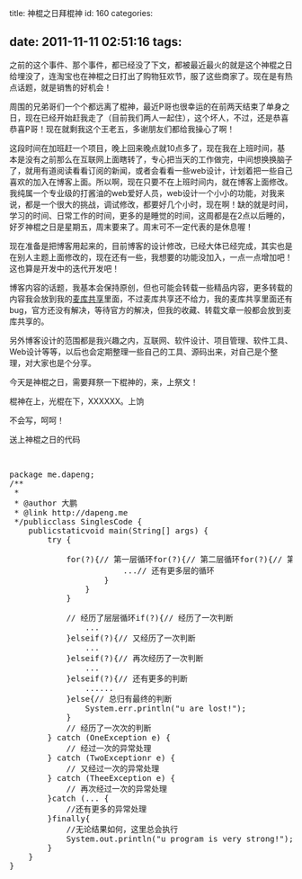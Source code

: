 title: 神棍之日拜棍神
id: 160
categories:

date: 2011-11-11 02:51:16
tags:
---

之前的这个事件、那个事件，都已经没了下文，都被最近最火的就是这个神棍之日给埋没了，连淘宝也在神棍之日打出了购物狂欢节，服了这些商家了。现在是有热点话题，就是销售的好机会！

周围的兄弟哥们一个个都远离了棍神，最近P哥也很幸运的在前两天结束了单身之日，现在已经开始赶我走了（目前我们两人一起住），这个坏人，不过，还是恭喜恭喜P哥！现在就剩我这个王老五，多谢朋友们都给我操心了啊！

这段时间在加班赶一个项目，晚上回来晚点就10点多了，现在我在上班时间，基本是没有之前那么在互联网上面瞎转了，专心把当天的工作做完，中间想换换脑子了，就用有道阅读看看订阅的新闻，或者会看看一些web设计，计划着把一些自己喜欢的加入在博客上面。所以啊，现在只要不在上班时间内，就在博客上面修改。我纯属一个专业级的打酱油的web爱好人员，web设计一个小小的功能，对我来说，都是一个很大的挑战，调试修改，都要好几个小时，现在啊！缺的就是时间，学习的时间、日常工作的时间，更多的是睡觉的时间，这周都是在2点以后睡的，好歹神棍之日是星期五，周末要来了。周末可不一定代表的是休息喔！

现在准备是把博客用起来的，目前博客的设计修改，已经大体已经完成，其实也是在别人主题上面修改的，现在还有一些，我想要的功能没加入，一点一点增加吧！这也算是开发中的迭代开发吧！

博客内容的话题，我基本会保持原创，但也可能会转载一些精品内容，更多转载的内容我会放到我的[麦库共享](http://reader.youdao.com/)里面，不过麦库共享还不给力，我的麦库共享里面还有bug，官方还没有解决，等待官方的解决，但我的收藏、转载文章一般都会放到麦库共享的。

另外博客设计的范围都是我兴趣之内，互联网、软件设计、项目管理、软件工具、Web设计等等，以后也会定期整理一些自己的工具、源码出来，对自己是个整理，对大家也是个分享。

今天是神棍之日，需要拜祭一下棍神的，来，上祭文！

棍神在上，光棍在下，XXXXXX。上饷

不会写，呵呵！

送上神棍之日的代码

&nbsp;
<pre><span>package</span> me.dapeng;
<span>/**
 *
 * @author 大鹏
 * @link http://dapeng.me
 */</span><span>public</span><span>class</span> SinglesCode {
	<span>public</span><span>static</span><span>void</span> main(String[] args) {
		<span>try</span> {

			<span>for</span>(?){<span>// 第一层循环</span><span>for</span>(?){<span>// 第二层循环</span><span>for</span>(?){<span>// 第三层循环</span>
						...<span>// 还有更多层的循环</span>
					}
				}
			}

			<span>// 经历了层层循环</span><span>if</span>(?){<span>// 经历了一次判断</span>
				...
			}<span>else</span><span>if</span>(?){<span>// 又经历了一次判断</span>
				...
			}<span>else</span><span>if</span>(?){<span>// 再次经历了一次判断</span>
				...
			}<span>else</span><span>if</span>(?){<span>// 还有更多的判断</span>
				......
			}<span>else</span>{<span>// 总归有最终的判断</span>
				System.err.println(&quot;<span>u are lost!</span>&quot;);
			}
			<span>// 经历了一次次的判断</span>
		} <span>catch</span> (OneException e) {
			<span>// 经过一次的异常处理</span>
		} <span>catch</span> (TwoExceptionr e) {
			<span>// 又经过一次的异常处理</span>
		} <span>catch</span> (TheeException e) {
			<span>// 再次经过一次的异常处理</span>
		}<span>catch</span> (... {
			<span>//还有更多的异常处理</span>
		}<span>finally</span>{
			<span>//无论结果如何，这里总会执行</span>
			System.out.println(&quot;<span>u program is very strong!</span>&quot;);
		}
	}
}</pre>